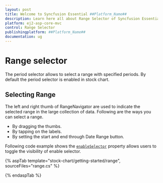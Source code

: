 ```yaml
---
layout: post
title: Welcome to Syncfusion Essential ##Platform_Name##
description: Learn here all about Range Selector of Syncfusion Essential ##Platform_Name## widgets based on HTML5 and jQuery.
platform: ej2-asp-core-mvc
control: Range Selector
publishingplatform: ##Platform_Name##
documentation: ug
---
```



# Range selector

The period selector allows to select a range with specified periods. By default the period selector is enabled in stock chart.

## Selecting Range

The left and right thumb of RangeNavigator are used to indicate the selected range in the large collection of data. Following are the ways you can select a range.

* By dragging the thumbs.
* By tapping on the labels.
* By setting the start and end through Date Range button.

Following code example shows the [`enableSelector`](https://help.syncfusion.com/cr/aspnetcore-js2/Syncfusion.EJ2.Charts.StockChart.html#Syncfusion_EJ2_Charts_StockChart_EnableSelector) property allows users to toggle the visibility of enable selector.

{% aspTab template="stock-chart/getting-started/range", sourceFiles="range.cs" %}

{% endaspTab %}
